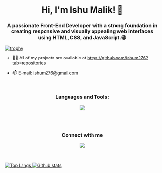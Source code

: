 <h1 align="center"> Hi, I'm Ishu Malik! 👋</h1>

<h3 align ="center">A passionate Front-End Developer with a strong foundation in creating responsive and visually appealing web interfaces using HTML, CSS, and JavaScript.😀</h3>

[![trophy](https://github-profile-trophy.vercel.app/?username=ishum276)](https://github.com/ryo-ma/github-profile-trophy)

 - 👨‍💻 All of my projects are available at https://github.com/ishum276?tab=repositories

 - 📫 E-mail: ishum276@gmail.com


<br>
<h3 align="center">Languages and Tools:</h3>
<p align="center">
<a href="https://skillicons.dev">
    <img src="https://skillicons.dev/icons?i=cpp,js,java,py,react,mysql,mongodb,figma,xd" />
</a>
</p>

<br>
<br>

<h3 align="center">Connect with me</h3>
<p align="center">
<a href="https://www.linkedin.com/in/ishum276/" target="blank"><img src="https://skillicons.dev/icons?i=linkedin" </a>

</p>

<br><br>
![Top Langs](https://github-readme-stats.vercel.app/api/top-langs/?username=ishum276&theme=tokyonight)
![Github stats](https://github-readme-stats.vercel.app/api?username=ishum276&show_icons=true&theme=tokyonight)
